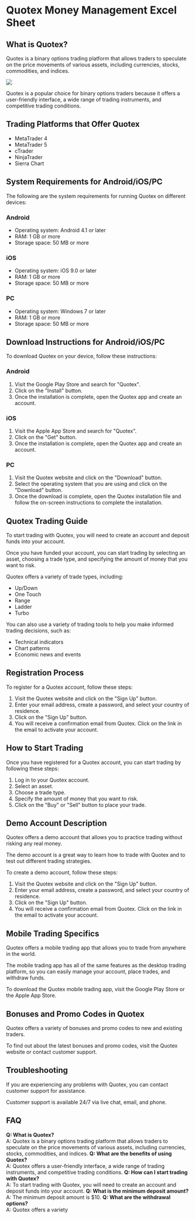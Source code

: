 # Quotex Money Management Excel Sheet

## What is Quotex?

Quotex is a binary options trading platform that allows traders to
speculate on the price movements of various assets, including
currencies, stocks, commodities, and indices.

[![](https://static.quotex.io/files/4_en/300_250.jpg)](https://traff.sbs/brokerqxlid)

Quotex is a popular choice for binary options traders because it offers
a user-friendly interface, a wide range of trading instruments, and
competitive trading conditions.

## Trading Platforms that Offer Quotex

-   MetaTrader 4
-   MetaTrader 5
-   cTrader
-   NinjaTrader
-   Sierra Chart

## System Requirements for Android/iOS/PC

The following are the system requirements for running Quotex on
different devices:

### Android

-   Operating system: Android 4.1 or later
-   RAM: 1 GB or more
-   Storage space: 50 MB or more

### iOS

-   Operating system: iOS 9.0 or later
-   RAM: 1 GB or more
-   Storage space: 50 MB or more

### PC

-   Operating system: Windows 7 or later
-   RAM: 1 GB or more
-   Storage space: 50 MB or more

## Download Instructions for Android/iOS/PC

To download Quotex on your device, follow these instructions:

### Android

1.  Visit the Google Play Store and search for "Quotex".
2.  Click on the "Install" button.
3.  Once the installation is complete, open the Quotex app and create an
    account.

### iOS

1.  Visit the Apple App Store and search for "Quotex".
2.  Click on the "Get" button.
3.  Once the installation is complete, open the Quotex app and create an
    account.

### PC

1.  Visit the Quotex website and click on the "Download" button.
2.  Select the operating system that you are using and click on the
    "Download" button.
3.  Once the download is complete, open the Quotex installation file and
    follow the on-screen instructions to complete the installation.

## Quotex Trading Guide

To start trading with Quotex, you will need to create an account and
deposit funds into your account.

Once you have funded your account, you can start trading by selecting an
asset, choosing a trade type, and specifying the amount of money that
you want to risk.

Quotex offers a variety of trade types, including:

-   Up/Down
-   One Touch
-   Range
-   Ladder
-   Turbo

You can also use a variety of trading tools to help you make informed
trading decisions, such as:

-   Technical indicators
-   Chart patterns
-   Economic news and events

## Registration Process

To register for a Quotex account, follow these steps:

1.  Visit the Quotex website and click on the "Sign Up" button.
2.  Enter your email address, create a password, and select your country
    of residence.
3.  Click on the "Sign Up" button.
4.  You will receive a confirmation email from Quotex. Click on the link
    in the email to activate your account.

## How to Start Trading

Once you have registered for a Quotex account, you can start trading by
following these steps:

1.  Log in to your Quotex account.
2.  Select an asset.
3.  Choose a trade type.
4.  Specify the amount of money that you want to risk.
5.  Click on the "Buy" or "Sell" button to place your trade.

## Demo Account Description

Quotex offers a demo account that allows you to practice trading without
risking any real money.

The demo account is a great way to learn how to trade with Quotex and to
test out different trading strategies.

To create a demo account, follow these steps:

1.  Visit the Quotex website and click on the "Sign Up" button.
2.  Enter your email address, create a password, and select your country
    of residence.
3.  Click on the "Sign Up" button.
4.  You will receive a confirmation email from Quotex. Click on the link
    in the email to activate your account.

## Mobile Trading Specifics

Quotex offers a mobile trading app that allows you to trade from
anywhere in the world.

The mobile trading app has all of the same features as the desktop
trading platform, so you can easily manage your account, place trades,
and withdraw funds.

To download the Quotex mobile trading app, visit the Google Play Store
or the Apple App Store.

## Bonuses and Promo Codes in Quotex

Quotex offers a variety of bonuses and promo codes to new and existing
traders.

To find out about the latest bonuses and promo codes, visit the Quotex
website or contact customer support.

## Troubleshooting

If you are experiencing any problems with Quotex, you can contact
customer support for assistance.

Customer support is available 24/7 via live chat, email, and phone.

## FAQ

**Q: What is Quotex?**\
A: Quotex is a binary options trading platform that allows traders to
speculate on the price movements of various assets, including
currencies, stocks, commodities, and indices. **Q: What are the benefits
of using Quotex?**\
A: Quotex offers a user-friendly interface, a wide range of trading
instruments, and competitive trading conditions. **Q: How can I start
trading with Quotex?**\
A: To start trading with Quotex, you will need to create an account and
deposit funds into your account. **Q: What is the minimum deposit
amount?**\
A: The minimum deposit amount is \$10. **Q: What are the withdrawal
options?**\
A: Quotex offers a variety

